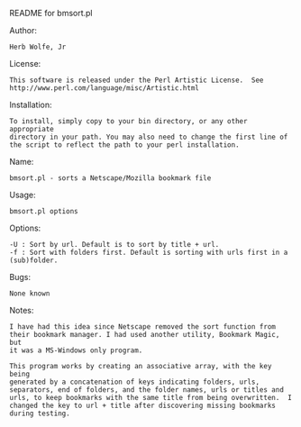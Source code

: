 README for bmsort.pl

Author:

	Herb Wolfe, Jr

License:

	This software is released under the Perl Artistic License.  See
	http://www.perl.com/language/misc/Artistic.html

Installation:

	To install, simply copy to your bin directory, or any other appropriate
	directory in your path. You may also need to change the first line of
	the script to reflect the path to your perl installation.

Name:

	bmsort.pl - sorts a Netscape/Mozilla bookmark file

Usage:

	bmsort.pl options

Options:

	-U : Sort by url. Default is to sort by title + url.
	-f : Sort with folders first. Default is sorting with urls first in a
	(sub)folder.

Bugs:

	None known

Notes:

	I have had this idea since Netscape removed the sort function from
	their bookmark manager. I had used another utility, Bookmark Magic, but
	it was a MS-Windows only program.

	This program works by creating an associative array, with the key being
	generated by a concatenation of keys indicating folders, urls,
	separators, end of folders, and the folder names, urls or titles and
	urls, to keep bookmarks with the same title from being overwritten.  I
	changed the key to url + title after discovering missing bookmarks
	during testing.
